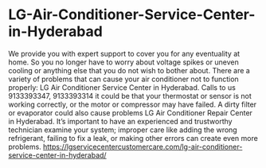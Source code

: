 # LG-Air-Conditioner-Service-Center-in-Hyderabad
We provide you with expert support to cover you for any eventuality at home. So you no longer have to worry about voltage spikes or uneven cooling or anything else that you do not wish to bother about. There are a variety of problems that can cause your air conditioner not to function properly: LG Air Conditioner Service Center in Hyderabad. Calls to us 9133393347, 9133393314 it could be that your thermostat or sensor is not working correctly, or the motor or compressor may have failed. A dirty filter or evaporator could also cause problems LG Air Conditioner Repair Center in Hyderabad. It’s important to have an experienced and trustworthy technician examine your system; improper care like adding the wrong refrigerant, failing to fix a leak, or making other errors can create even more problems. https://lgservicecentercustomercare.com/lg-air-conditioner-service-center-in-hyderabad/
